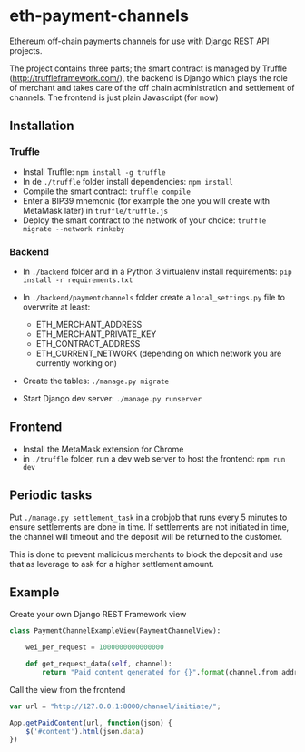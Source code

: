 # eth-payment-channels

Ethereum off-chain payments channels for use with Django REST API projects.

The project contains three parts; the smart contract is managed by
Truffle (http://truffleframework.com/), the backend is Django
which plays the role of merchant and takes care of the off chain
administration and settlement of channels. The frontend is just plain
Javascript (for now)


## Installation

### Truffle

- Install Truffle: `npm install -g truffle`
- In de `./truffle` folder install dependencies: `npm install`
- Compile the smart contract: `truffle compile`
- Enter a BIP39 mnemonic (for example the one you will create with MetaMask later) in `truffle/truffle.js`
- Deploy the smart contract to the network of your choice: `truffle migrate --network rinkeby`

### Backend

- In `./backend` folder and in a Python 3 virtualenv install requirements: `pip install -r requirements.txt`
- In `./backend/paymentchannels` folder create a `local_settings.py` file to overwrite at least:
  - ETH_MERCHANT_ADDRESS
  - ETH_MERCHANT_PRIVATE_KEY
  - ETH_CONTRACT_ADDRESS
  - ETH_CURRENT_NETWORK (depending on which network you are currently working on)

- Create the tables: `./manage.py migrate`
- Start Django dev server: `./manage.py runserver`

## Frontend
- Install the MetaMask extension for Chrome
- in `./truffle` folder, run a dev web server to host the
frontend: `npm run dev`


## Periodic tasks

Put `./manage.py settlement_task` in a crobjob that runs every 5 minutes to ensure settlements are done in time.
If settlements are not initiated in time, the channel will timeout and the deposit will be returned to the customer.

This is done to prevent malicious merchants to block the deposit and use that as leverage to ask for a higher settlement amount.

## Example

Create your own Django REST Framework view

```python
class PaymentChannelExampleView(PaymentChannelView):

    wei_per_request = 1000000000000000

    def get_request_data(self, channel):
        return "Paid content generated for {}".format(channel.from_address)
```

Call the view from the frontend

```javascript
var url = "http://127.0.0.1:8000/channel/initiate/";

App.getPaidContent(url, function(json) {
    $('#content').html(json.data)
})
```

